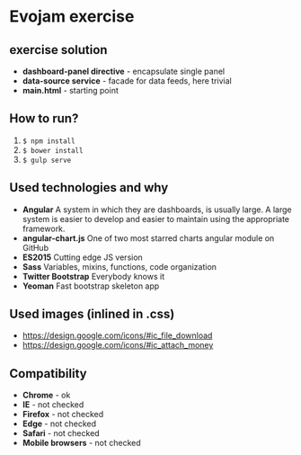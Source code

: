 # Evojam exercise

## exercise solution

* **dashboard-panel directive** - encapsulate single panel
* **data-source service** - facade for data feeds, here trivial
* **main.html** - starting point

## How to run?

1. ```$ npm install```
2. ```$ bower install```
3. ```$ gulp serve```

## Used technologies and why

* **Angular** A system in which they are dashboards, is usually large. A large system is easier to develop and easier to maintain using the appropriate framework.
* **angular-chart.js** One of two most starred charts angular module on GitHub
* **ES2015** Cutting edge JS version
* **Sass** Variables, mixins, functions, code organization
* **Twitter Bootstrap** Everybody knows it
* **Yeoman** Fast bootstrap skeleton app

## Used images (inlined in .css)

* <a href="https://design.google.com/icons/#ic_file_download">https://design.google.com/icons/#ic_file_download</a>
* <a href="https://design.google.com/icons/#ic_attach_money">https://design.google.com/icons/#ic_attach_money</a>

## Compatibility

* **Chrome** - ok
* **IE** - not checked
* **Firefox** - not checked
* **Edge** - not checked
* **Safari** - not checked
* **Mobile browsers** - not checked
    
